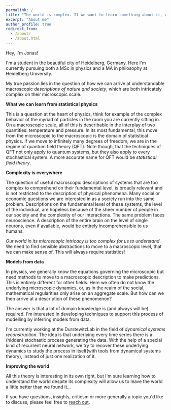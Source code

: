 ```yaml
---
permalink: /
title: "The world is complex. If we want to learn something about it, we need to use statistics"
excerpt: "About me"
author_profile: true
redirect_from: 
  - /about/
  - /about.html
---
```


Hey, I'm Jonas! 

I'm a student in the beautiful city of Heidelberg, Germany. Here I'm currently pursuing both a MSc in physics and a MA in philosophy at Heidelberg University.

My true passion lies in the question of how we can arrive at understandable macroscopic *descriptions of nature and society*, which are both intricately complex on their microscopic scale. 

**What we can learn from statistical physics**

This is a question at the heart of physics, think for example of the complex behavior of the myriad of particles in the room you are currently sitting in. On a macroscopic scale, all of this is describable in the interplay of two quantities: temperature and pressure. In its most fundamental, this move from the microscopic to the macroscopic is the domain of statistical physics. If we move to infinitely many degrees of freedom, we are in the regime of quantum field theory (QFT). Note though, that the techniques of QFT not only apply to quantum systems, but they also apply to every stochastical system. A more accurate name for QFT would be *statistical field theory*.

**Complexity is everywhere**

The question of useful macroscopic descriptions of systems that are too complex to comprehend on their fundamental level, is broadly relevant and is not restricted to the description of physical phenomena. Many social or economic questions we are interested in as a society run into the same problem. Descriptions on the fundamental level of these systems, the level of the individual, are hopeless because of the sheer number of people in our society and the complexity of our interactions. The same problem faces neuroscience. A description of the entire brain on the level of single neurons, even if available, would be entirely incomprehensible to us humans. 

*Our world in its microscopic intricacy is too complex for us to understand*. We need to find sensible abstractions to move to a macroscopic level, that we can make sense of. This will always require statistics!

**Models from data**

In physics, we generally know the equations governing the microscopic but need methods to move to a macroscopic description to make predictions. This is entirely different for other fields. Here we often do not know the underlying microscopic dynamics, or, as in the realm of the social, mathematical regularities only arise on an aggregate scale. But how can we then arrive at a description of these phenomenon?

The answer is that a lot of domain knowledge is (and always will be) required. I'm interested in developing techniques to support this process of modelling by inferring models from data.

I'm currently working at the DurstewitzLab in the field of *dynamical systems reconstruction*. The idea is that underlying every time series there is a (hidden) stochastic process generating the data. With the help of a special kind of recurrent neural network, we try to recover these underlying dynamics to  study the process in itself(with tools from dynamical systems theory), instead of just one realization of it.

**Improving the world**

All this theory is interesting in its own right, but I'm sure learning how to understand the world despite its complexity will allow us to leave the world a little better than we found it... 

If you have questions, insights, criticsm or more generally a topic you'd like to discuss, please feel free to [reach out](jonas.mikhaeil@zi-mannheim.de).

 

